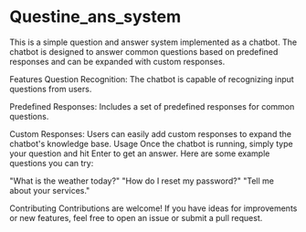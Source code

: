 # Questine_ans_system
This is a simple question and answer system implemented as a chatbot. The chatbot is designed to answer common questions based on predefined responses and can be expanded with custom responses.

Features
Question Recognition: The chatbot is capable of recognizing input questions from users.

Predefined Responses: Includes a set of predefined responses for common questions.

Custom Responses: Users can easily add custom responses to expand the chatbot's knowledge base.
Usage
Once the chatbot is running, simply type your question and hit Enter to get an answer. Here are some example questions you can try:

"What is the weather today?"
"How do I reset my password?"
"Tell me about your services."

Contributing
Contributions are welcome! If you have ideas for improvements or new features, feel free to open an issue or submit a pull request.
